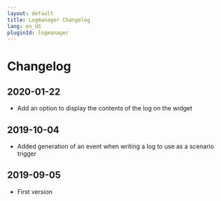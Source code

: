 ```yaml
---
layout: default
title: Logmanager Changelog
lang: en_US
pluginId: logmanager
---
```


# Changelog

## 2020-01-22

- Add an option to display the contents of the log on the widget

## 2019-10-04

- Added generation of an event when writing a log to use as a scenario trigger

## 2019-09-05

- First version
